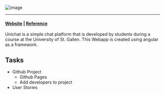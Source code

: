 ![image](https://github.com/universitychat/app/blob/main/assets/logo-unichat-small.jpg)

---

#### [Website](https://fabian-gubler.github.io/unichat) | [Reference](http://hsgchat.azurewebsites.net/)

Unichat is a simple chat platform that is developed by students during a course at the University of St. Gallen. This Webapp is created using angular as a framework.

## Tasks

- Github Project
  - Github Pages
  - Add developers to project
- User Stories
